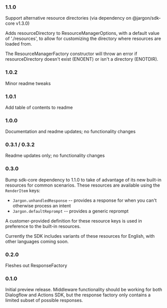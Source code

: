 ### 1.1.0
Support alternative resource directories (via dependency on @jargon/sdk-core v1.3.0)

Adds resourceDirectory to ResourceManagerOptions, with a default value of './resources',
to allow for customizing the directory where resources are loaded from.

The ResourceManagerFactory constructor will throw an error if resourceDirectory doesn't
exist (ENOENT) or isn't a directory (ENOTDIR).

### 1.0.2
Minor readme tweaks

### 1.0.1
Add table of contents to readme

### 1.0.0
Documentation and readme updates; no functionality changes

### 0.3.1 / 0.3.2
Readme updates only; no functionality changes

### 0.3.0
Bump sdk-core dependency to 1.1.0 to take of advantage of its new built-in resources for common scenarios. These resources are available using the `RenderItem` keys:
* `Jargon.unhandledResponse` -- provides a response for when you can't otherwise process an intent
* `Jargon.defaultReprompt` -- provides a generic reprompt

A customer-provided definition for these resource keys is used in preference to the built-in resources.

Currently the SDK includes variants of these resources for English, with other languages coming soon.

### 0.2.0

Fleshes out ResponseFactory

### 0.1.0

Initial preview release. Middleware functionality should be working for both Dialogflow and Actions SDK, but the response factory only contains a limited subset of possible responses.
